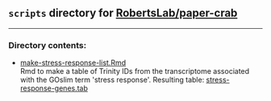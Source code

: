 ## `scripts` directory for [RobertsLab/paper-crab](https://github.com/RobertsLab/paper-crab)
---

### Directory contents:     

- [make-stress-response-list.Rmd](https://github.com/RobertsLab/paper-crab/blob/master/scripts/make-stress-response-list.Rmd)     
Rmd to make a table of Trinity IDs from the transcriptome associated with the GOslim term 'stress response'. Resulting table: [stress-response-genes.tab](https://raw.githubusercontent.com/RobertsLab/paper-crab/master/analyses/stress-response-genes.tab)
